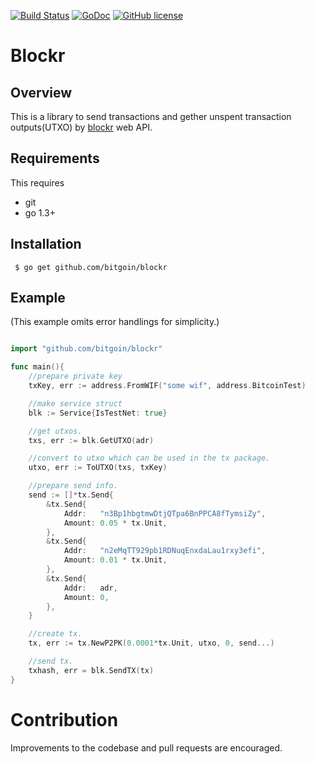 [![Build Status](https://travis-ci.org/bitgoin/blockr.svg?branch=master)](https://travis-ci.org/bitgoin/blockr)
[![GoDoc](https://godoc.org/github.com/bitgoin/blockr?status.svg)](https://godoc.org/github.com/bitgoin/blockr)
[![GitHub license](https://img.shields.io/badge/license-BSD-blue.svg)](https://raw.githubusercontent.com/bitgoin/blockr/master/LICENSE)


# Blockr 

## Overview

This is a library to send transactions and gether unspent transaction outputs(UTXO) by [blockr](https://blockr.io/) web API.


## Requirements

This requires

* git
* go 1.3+


## Installation

     $ go get github.com/bitgoin/blockr


## Example
(This example omits error handlings for simplicity.)

```go

import "github.com/bitgoin/blockr"

func main(){
	//prepare private key
 	txKey, err := address.FromWIF("some wif", address.BitcoinTest)

    //make service struct
	blk := Service{IsTestNet: true}

    //get utxos.
	txs, err := blk.GetUTXO(adr)

    //convert to utxo which can be used in the tx package.
	utxo, err := ToUTXO(txs, txKey)

    //prepare send info.
	send := []*tx.Send{
		&tx.Send{
			Addr:   "n3Bp1hbgtmwDtjQTpa6BnPPCA8fTymsiZy",
			Amount: 0.05 * tx.Unit,
		},
		&tx.Send{
			Addr:   "n2eMqTT929pb1RDNuqEnxdaLau1rxy3efi",
			Amount: 0.01 * tx.Unit,
		},
		&tx.Send{
			Addr:   adr,
			Amount: 0,
		},
	}

    //create tx.
 	tx, err := tx.NewP2PK(0.0001*tx.Unit, utxo, 0, send...)

	//send tx.
	txhash, err = blk.SendTX(tx)
}
```


# Contribution
Improvements to the codebase and pull requests are encouraged.


